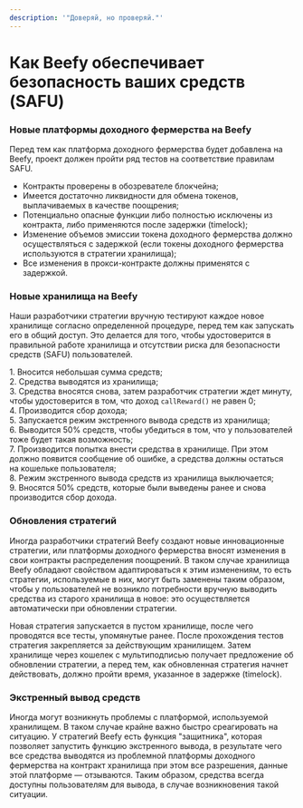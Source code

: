 ```yaml
---
description: '"Доверяй, но проверяй."'
---
```


# Как Beefy обеспечивает безопасность ваших средств (SAFU)

### Новые платформы доходного фермерства на Beefy

Перед тем как платформа доходного фермерства будет добавлена на Beefy, проект должен пройти ряд тестов на соответствие правилам SAFU.

* Контракты проверены в обозревателе блокчейна;
* Имеется достаточно ликвидности для обмена токенов, выплачиваемых в качестве поощрения;
* Потенциально опасные функции либо полностью исключены из контракта, либо применяются после задержки (timelock);
* Изменение объемов эмиссии токена доходного фермерства должно осуществляться с задержкой (если токены доходного фермерства используются в стратегии хранилища);
* Все изменения в прокси-контракте должны применятся с задержкой.

### Новые хранилища на Beefy

Наши разработчики стратегии вручную тестируют каждое новое хранилище согласно определенной процедуре, перед тем как запускать его в общий доступ. Это делается для того, чтобы удостоверится в правильной работе хранилища и отсутствии риска для безопасности средств (SAFU) пользователей.

1\. Вносится небольшая сумма средств;\
2\. Средства выводятся из хранилища;\
3\. Средства вносятся снова, затем разработчик стратегии ждет минуту, чтобы удостоверится в том, что доход `callReward()` не равен 0;\
4\. Производится сбор дохода;\
5\. Запускается режим экстренного вывода средств из хранилища;\
6\. Выводится 50% средств, чтобы убедиться в том, что у пользователей тоже будет такая возможность;\
7\. Производится попытка внести средства в хранилище. При этом должно появится сообщение об ошибке, а средства должны остаться на кошельке пользователя;\
8\. Режим экстренного вывода средств из хранилища выключается;\
9\. Вносятся 50% средств, которые были выведены ранее и снова производится сбор дохода.

### Обновления стратегий

Иногда разработчики стратегий Beefy создают новые инновационные стратегии, или платформы доходного фермерства вносят изменения в свои контракты распределения поощрений. В таком случае хранилища Beefy обладают свойством адаптироваться к этим изменениям, то есть стратегии, используемые в них, могут быть заменены таким образом, чтобы у пользователей не возникло потребности вручную выводить средства из старого хранилища в новое: это осуществляется автоматически при обновлении стратегии.

Новая стратегия запускается в пустом хранилище, после чего проводятся все тесты, упомянутые ранее. После прохождения тестов стратегия закрепляется за действующим хранилищем. Затем хранилище через кошелек с мультиподписью получает предложение об обновлении стратегии, а перед тем, как обновленная стратегия начнет действовать, должно пройти время, указанное в задержке (timelock).

### Экстренный вывод средств

Иногда могут возникнуть проблемы с платформой, используемой хранилищем. В таком случае крайне важно быстро среагировать на ситуацию. У стратегий Beefy есть функция "защитника", которая позволяет запустить функцию экстренного вывода, в результате чего все средства выводятся из проблемной платформы доходного фермерства на контракт хранилища при этом все разрешения, данные этой платформе — отзываются. Таким образом, средства всегда доступны пользователям для вывода, в случае возникновения такой ситуации.
